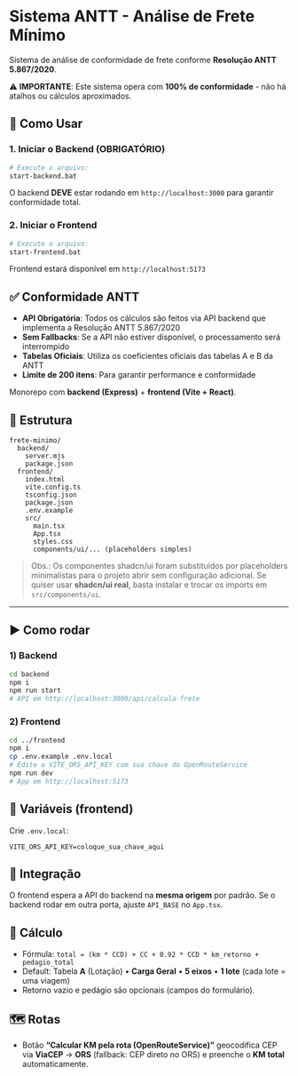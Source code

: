 # Sistema ANTT - Análise de Frete Mínimo

Sistema de análise de conformidade de frete conforme **Resolução ANTT 5.867/2020**.

⚠️ **IMPORTANTE**: Este sistema opera com **100% de conformidade** - não há atalhos ou cálculos aproximados.

## 🚀 Como Usar

### 1. Iniciar o Backend (OBRIGATÓRIO)

```bash
# Execute o arquivo:
start-backend.bat
```

O backend **DEVE** estar rodando em `http://localhost:3000` para garantir conformidade total.

### 2. Iniciar o Frontend

```bash
# Execute o arquivo:
start-frontend.bat
```

Frontend estará disponível em `http://localhost:5173`

## ✅ Conformidade ANTT

- **API Obrigatória**: Todos os cálculos são feitos via API backend que implementa a Resolução ANTT 5.867/2020
- **Sem Fallbacks**: Se a API não estiver disponível, o processamento será interrompido
- **Tabelas Oficiais**: Utiliza os coeficientes oficiais das tabelas A e B da ANTT
- **Limite de 200 itens**: Para garantir performance e conformidade

Monorepo com **backend (Express)** + **frontend (Vite + React)**.

## 🧩 Estrutura

```
frete-minimo/
  backend/
    server.mjs
    package.json
  frontend/
    index.html
    vite.config.ts
    tsconfig.json
    package.json
    .env.example
    src/
      main.tsx
      App.tsx
      styles.css
      components/ui/... (placeholders simples)
```

> Obs.: Os componentes shadcn/ui foram substituídos por placeholders minimalistas para o projeto abrir sem configuração adicional. Se quiser usar **shadcn/ui real**, basta instalar e trocar os imports em `src/components/ui`.

---

## ▶️ Como rodar

### 1) Backend

```bash
cd backend
npm i
npm run start
# API em http://localhost:3000/api/calcula-frete
```

### 2) Frontend

```bash
cd ../frontend
npm i
cp .env.example .env.local
# Edite a VITE_ORS_API_KEY com sua chave do OpenRouteService
npm run dev
# App em http://localhost:5173
```

## 🔑 Variáveis (frontend)

Crie `.env.local`:

```
VITE_ORS_API_KEY=coloque_sua_chave_aqui
```

## 🔗 Integração

O frontend espera a API do backend na **mesma origem** por padrão. Se o backend rodar em outra porta, ajuste `API_BASE` no `App.tsx`.

## 🧮 Cálculo

- Fórmula: `total = (km * CCD) + CC + 0.92 * CCD * km_retorno + pedagio_total`
- Default: Tabela **A** (Lotação) • **Carga Geral** • **5 eixos** • **1 lote** (cada lote = uma viagem)
- Retorno vazio e pedágio são opcionais (campos do formulário).

## 🗺️ Rotas

- Botão **“Calcular KM pela rota (OpenRouteService)”** geocodifica CEP via **ViaCEP** → **ORS** (fallback: CEP direto no ORS) e preenche o **KM total** automaticamente.
